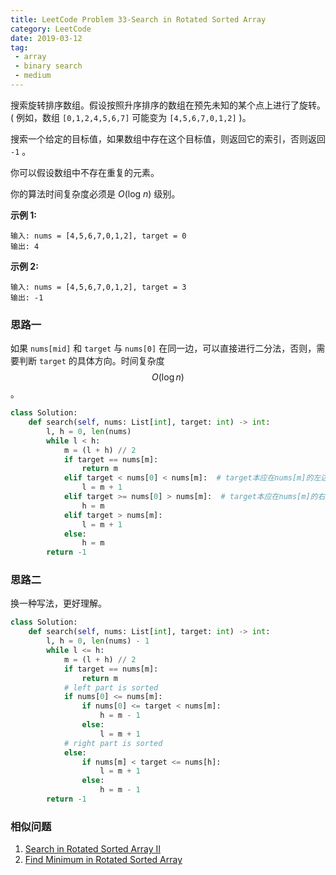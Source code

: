 ```yaml
---
title: LeetCode Problem 33-Search in Rotated Sorted Array
category: LeetCode
date: 2019-03-12
tag:
 - array
 - binary search
 - medium
---
```


搜索旋转排序数组。假设按照升序排序的数组在预先未知的某个点上进行了旋转。( 例如，数组 `[0,1,2,4,5,6,7]` 可能变为 `[4,5,6,7,0,1,2]` )。

搜索一个给定的目标值，如果数组中存在这个目标值，则返回它的索引，否则返回 `-1` 。

你可以假设数组中不存在重复的元素。

你的算法时间复杂度必须是 *O*(log *n*) 级别。

**示例 1:**

```
输入: nums = [4,5,6,7,0,1,2], target = 0
输出: 4
```

**示例 2:**

```
输入: nums = [4,5,6,7,0,1,2], target = 3
输出: -1
```

<!-- more -->

### 思路一

如果 `nums[mid]` 和 `target` 与 `nums[0]` 在同一边，可以直接进行二分法，否则，需要判断 `target` 的具体方向。时间复杂度 $$O(\log n)$$。

```python
class Solution:
    def search(self, nums: List[int], target: int) -> int:
        l, h = 0, len(nums)
        while l < h:
            m = (l + h) // 2
            if target == nums[m]:
                return m
            elif target < nums[0] < nums[m]:  # target本应在nums[m]的左边，却出现在右边
                l = m + 1
            elif target >= nums[0] > nums[m]:  # target本应在nums[m]的右边，却出现在左边
                h = m
            elif target > nums[m]:
                l = m + 1
            else:
                h = m
        return -1
```

### 思路二

换一种写法，更好理解。

```python
class Solution:
    def search(self, nums: List[int], target: int) -> int:
        l, h = 0, len(nums) - 1
        while l <= h:
            m = (l + h) // 2
            if target == nums[m]:
                return m
            # left part is sorted
            if nums[0] <= nums[m]:
                if nums[0] <= target < nums[m]:
                    h = m - 1
                else:
                    l = m + 1
            # right part is sorted
            else:
                if nums[m] < target <= nums[h]:
                    l = m + 1
                else:
                    h = m - 1
        return -1
```

### 相似问题

1. [Search in Rotated Sorted Array II](https://wendellgul.github.io/leetcode/2019/03/29/LeetCode-Problem-81-Search-in-Rotated-Sorted-Array-II/)
2. [Find Minimum in Rotated Sorted Array](https://leetcode.com/problems/find-minimum-in-rotated-sorted-array/)